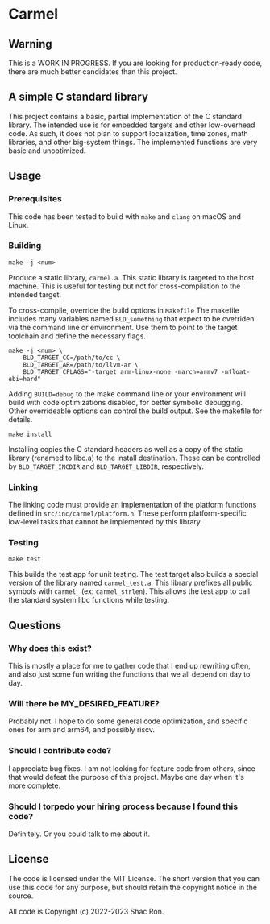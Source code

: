 # Carmel

## Warning
This is a WORK IN PROGRESS. If you are looking for production-ready code, there are much better candidates than this project.

## A simple C standard library

This project contains a basic, partial implementation of the C standard library. The intended use is for embedded targets and other low-overhead code. As such, it does not plan to support localization, time zones, math libraries, and other big-system things. The implemented functions are very basic and unoptimized.

## Usage

### Prerequisites

This code has been tested to build with `make` and `clang` on macOS and Linux.

### Building

    make -j <num>

Produce a static library, `carmel.a`. This static library is targeted to the host machine. This is useful for testing but not for cross-compilation to the intended target.

To cross-compile, override the build options in `Makefile` The makefile includes many variables named `BLD_something` that expect to be overriden via the command line or environment. Use them to point to the target toolchain and define the necessary flags.

    make -j <num> \
        BLD_TARGET_CC=/path/to/cc \
        BLD_TARGET_AR=/path/to/llvm-ar \
        BLD_TARGET_CFLAGS="-target arm-linux-none -march=armv7 -mfloat-abi=hard"

Adding `BUILD=debug` to the make command line or your environment will build with code optimizations disabled, for better symbolic debugging. Other overrideable options can control the build output. See the makefile for details.

    make install

Installing copies the C standard headers as well as a copy of the static library (renamed to libc.a) to the install destination. These can be controlled by `BLD_TARGET_INCDIR` and `BLD_TARGET_LIBDIR`, respectively.

### Linking

The linking code must provide an implementation of the platform functions defined in `src/inc/carmel/platform.h`. These perform platform-specific low-level tasks that cannot be implemented by this library.

### Testing

    make test

This builds the test app for unit testing. The test target also builds a special version of the library named `carmel_test.a`. This library prefixes all public symbols with `carmel_` (ex: `carmel_strlen`). This allows the test app to call the standard system libc functions while testing.


## Questions

### Why does this exist?

This is mostly a place for me to gather code that I end up rewriting often, and also just some fun writing the functions that we all depend on day to day.

### Will there be MY_DESIRED_FEATURE?

Probably not. I hope to do some general code optimization, and specific ones for arm and arm64, and possibly riscv.

### Should I contribute code?

I appreciate bug fixes. I am not looking for feature code from others, since that would defeat the purpose of this project. Maybe one day when it's more complete.

### Should I torpedo your hiring process because I found this code?

Definitely. Or you could talk to me about it.

## License

The code is licensed under the MIT License. The short version that you can use this code for any purpose, but should retain the copyright notice in the source.

All code is Copyright (c) 2022-2023 Shac Ron.
